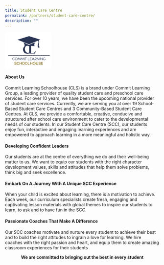 ```yaml
---
title: Student Care Centre
permalink: /partners/student-care-centre/
description: ""
---
```

<img src="/images/Partners/CLSH.png" style="width:30%" align="center"/>

#### About Us 

Commit Learning Schoolhouse (CLS) is a brand under Commit Learning Group, a leading
provider of quality student care and preschool care services. For over 10 years, we have
been the upcoming national provider of student care services. Currently, we are serving you
at over 19 School-Based Student Care Centres and 3 Community-Based Student Care
Centres.
At CLS, we provide a comfortable, creative, conducive and structured after school care
environment to cater to the developmental needs of our students. In our Student Care
Centre (SCC), our students enjoy fun, interactive and engaging learning experiences and
are empowered to approach learning in a more meaningful and holistic way.

#### Developing Confident Leaders

Our students are at the centre of everything we do and their well-being matter to us. We
want to equip our students with the right character development values, skills and attitudes
that help them solve problems, think big and seek excellence.

#### Embark On A Journey With A Unique SCC Experience

When your child is excited about learning, there is a motivation to achieve. Each week, our
curriculum specialists create fresh, engaging and captivating lesson materials with global
themes to inspire our students to learn, to ask and to have fun in the SCC.

#### Passionate Coaches That Make A Difference 
Our SCC coaches motivate and nurture every student to achieve their best and to build the
right attitudes to ingrain a love for learning. We hire coaches with the right passion and
heart, and equip them to create amazing classroom experiences for their students

<center><b>We are committed to bringing  out the best in every student</center>